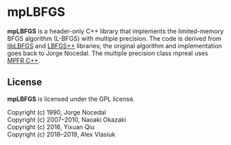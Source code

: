 # mpLBFGS

**mpLBFGS** is a header-only C++ library that implements the limited-memory
BFGS algorithm (L-BFGS) with multiple precision. The code is
derived from [libLBFGS](https://github.com/chokkan/liblbfgs)
and [LBFGS++](http://yixuan.cos.name/LBFGSpp/doc/) libraries; the original
algorithm and implementation goes back to Jorge Nocedal. 
The multiple precision class mpreal uses [MPFR C++](http://www.holoborodko.com/pavel/mpfr/).  

## License

**mpLBFGS** is licensed under the GPL license.

Copyright (c) 1990, Jorge Nocedal<br>
Copyright (c) 2007–2010, Naoaki Okazaki<br>
Copyright (c) 2016, Yixuan Qiu<br>
Copyright (c) 2018–2019, Alex Vlasiuk<br>
